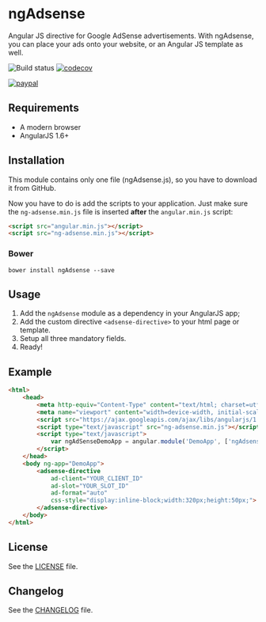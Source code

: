 # ngAdsense

Angular JS directive for Google AdSense advertisements. With ngAdsense, you can place your ads onto your website, or an Angular JS template as well.

![Build status](https://travis-ci.org/szrnka-peter/ngAdsense.svg?branch=master)
[![codecov](https://codecov.io/gh/szrnka-peter/ngAdsense/branch/master/graph/badge.svg)](https://codecov.io/gh/szrnka-peter/ngAdsense)

[![paypal](https://www.paypalobjects.com/en_US/i/btn/btn_donateCC_LG.gif)](https://www.paypal.com/cgi-bin/webscr?cmd=_s-xclick&hosted_button_id=7YEPKTQRNK5YA)

## Requirements

 - A modern browser
 - AngularJS 1.6+
 
## Installation

This module contains only one file (ngAdsense.js), so you have to download it from GitHub.

Now you have to do is add the scripts to your application. Just make sure the `ng-adsense.min.js` file is inserted **after** the `angular.min.js` script:

```html
<script src="angular.min.js"></script>
<script src="ng-adsense.min.js"></script>
```

### Bower
```
bower install ngAdsense --save
```

## Usage

 1. Add the `ngAdsense` module as a dependency in your AngularJS app;
 2. Add the custom directive `<adsense-directive>` to your html page or template.
 3. Setup all three mandatory fields.
 4. Ready!

## Example

```html
<html>
	<head>
		<meta http-equiv="Content-Type" content="text/html; charset=utf-8">
		<meta name="viewport" content="width=device-width, initial-scale=1">
		<script src="https://ajax.googleapis.com/ajax/libs/angularjs/1.6.4/angular.min.js"></script>
		<script type="text/javascript" src="ng-adsense.min.js"></script>
		<script type="text/javascript">
			var ngAdSenseDemoApp = angular.module('DemoApp', ['ngAdsense']);
		</script>
	</head>
	<body ng-app="DemoApp">
		<adsense-directive 
			ad-client="YOUR_CLIENT_ID"
			ad-slot="YOUR_SLOT_ID" 
			ad-format="auto"
			css-style="display:inline-block;width:320px;height:50px;">
		</adsense-directive>
	</body>
</html>
```

## License

See the [LICENSE](https://github.com/szrnka-peter/ngAdsense/blob/master/LICENSE) file.

## Changelog

See the [CHANGELOG](https://github.com/szrnka-peter/ngAdsense/blob/master/CHANGELOG.md) file.
